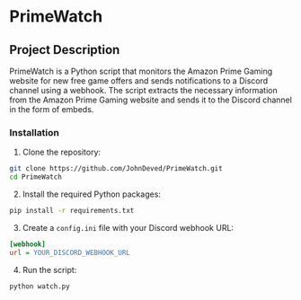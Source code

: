 # PrimeWatch

## Project Description

PrimeWatch is a Python script that monitors the Amazon Prime Gaming website for new free game offers and sends notifications to a Discord channel using a webhook. The script extracts the necessary information from the Amazon Prime Gaming website and sends it to the Discord channel in the form of embeds.

### Installation

1. Clone the repository:

```bash
git clone https://github.com/JohnDeved/PrimeWatch.git
cd PrimeWatch
```

2. Install the required Python packages:

```bash
pip install -r requirements.txt
```

3. Create a `config.ini` file with your Discord webhook URL:

```ini
[webhook]
url = YOUR_DISCORD_WEBHOOK_URL
```

4. Run the script:

```bash
python watch.py
```